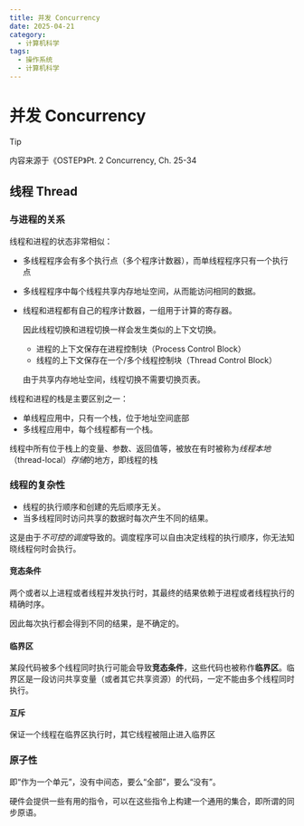 ```yaml
---
title: 并发 Concurrency
date: 2025-04-21
category:
  - 计算机科学
tags:
  - 操作系统
  - 计算机科学
---
```


# 并发 Concurrency

> [!TIP]
>
> 内容来源于《OSTEP》Pt. 2 Concurrency, Ch. 25-34

## 线程 Thread

### 与进程的关系

线程和进程的状态非常相似：

- 多线程程序会有多个执行点（多个程序计数器），而单线程程序只有一个执行点

- 多线程程序中每个线程共享内存地址空间，从而能访问相同的数据。

- 线程和进程都有自己的程序计数器，一组用于计算的寄存器。

  因此线程切换和进程切换一样会发生类似的上下文切换。

  - 进程的上下文保存在进程控制块（Process Control Block）
  - 线程的上下文保存在一个/多个线程控制块（Thread Control Block）

  由于共享内存地址空间，线程切换不需要切换页表。

线程和进程的栈是主要区别之一：

- 单线程应用中，只有一个栈，位于地址空间底部
- 多线程应用中，每个线程都有一个栈。

线程中所有位于栈上的变量、参数、返回值等，被放在有时被称为*线程本地*（thread-local）*存储*的地方，即线程的栈

### 线程的复杂性

- 线程的执行顺序和创建的先后顺序无关。
- 当多线程同时访问共享的数据时每次产生不同的结果。

这是由于*不可控的调度*导致的。调度程序可以自由决定线程的执行顺序，你无法知晓线程何时会执行。

#### 竞态条件

两个或者以上进程或者线程并发执行时，其最终的结果依赖于进程或者线程执行的精确时序。

因此每次执行都会得到不同的结果，是不确定的。

#### 临界区

某段代码被多个线程同时执行可能会导致**竞态条件**，这些代码也被称作**临界区**。临界区是一段访问共享变量（或者其它共享资源）的代码，一定不能由多个线程同时执行。

#### 互斥

保证一个线程在临界区执行时，其它线程被阻止进入临界区

### 原子性

即“作为一个单元”，没有中间态，要么“全部”，要么“没有”。

硬件会提供一些有用的指令，可以在这些指令上构建一个通用的集合，即所谓的同步原语。
